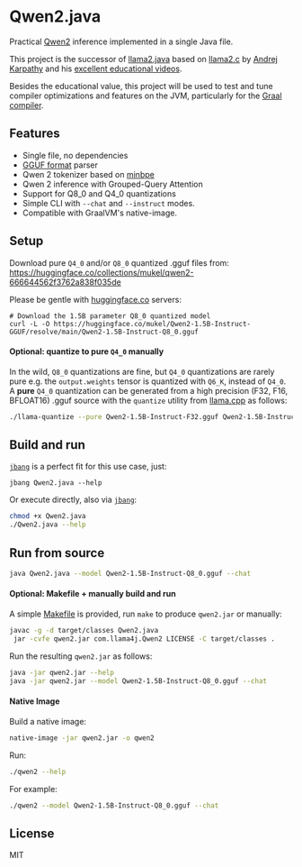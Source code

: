# Qwen2.java

Practical [Qwen2](https://github.com/QwenLM/Qwen2) inference implemented in a single Java file.

This project is the successor of [llama2.java](https://github.com/mukel/llama2.java)
based on [llama2.c](https://github.com/karpathy/llama2.c) by [Andrej Karpathy](https://twitter.com/karpathy) and his [excellent educational videos](https://www.youtube.com/c/AndrejKarpathy).

Besides the educational value, this project will be used to test and tune compiler optimizations and features on the JVM, particularly for the [Graal compiler](https://www.graalvm.org/latest/reference-manual/java/compiler).

## Features

 - Single file, no dependencies
 - [GGUF format](https://github.com/ggerganov/ggml/blob/master/docs/gguf.md) parser
 - Qwen 2 tokenizer based on [minbpe](https://github.com/karpathy/minbpe)
 - Qwen 2 inference with Grouped-Query Attention
 - Support for Q8_0 and Q4_0 quantizations
 - Simple CLI with `--chat` and `--instruct` modes.
 - Compatible with GraalVM's native-image.

## Setup

Download pure `Q4_0` and/or `Q8_0` quantized .gguf files from:
https://huggingface.co/collections/mukel/qwen2-666644562f3762a838f035de

Please be gentle with [huggingface.co](https://huggingface.co) servers:
```
# Download the 1.5B parameter Q8_0 quantized model
curl -L -O https://huggingface.co/mukel/Qwen2-1.5B-Instruct-GGUF/resolve/main/Qwen2-1.5B-Instruct-Q8_0.gguf
```

#### Optional: quantize to pure `Q4_0` manually

In the wild, `Q8_0` quantizations are fine, but `Q4_0` quantizations are rarely pure e.g. the `output.weights` tensor is quantized with `Q6_K`, instead of `Q4_0`.  
A **pure** `Q4_0` quantization can be generated from a high precision (F32, F16, BFLOAT16) .gguf source 
with the `quantize` utility from [llama.cpp](https://github.com/ggerganov/llama.cpp) as follows:

```bash
./llama-quantize --pure Qwen2-1.5B-Instruct-F32.gguf Qwen2-1.5B-Instruct-Q4_0.gguf Q4_0
```

## Build and run

[`jbang`](https://www.jbang.dev/) is a perfect fit for this use case, just:
```
jbang Qwen2.java --help
```
Or execute directly, also via [`jbang`](https://www.jbang.dev/):
```bash 
chmod +x Qwen2.java
./Qwen2.java --help
```

## Run from source

```bash
java Qwen2.java --model Qwen2-1.5B-Instruct-Q8_0.gguf --chat
```

#### Optional: Makefile + manually build and run

A simple [Makefile](./Makefile) is provided, run `make` to produce `qwen2.jar` or manually:
```bash
javac -g -d target/classes Qwen2.java
 jar -cvfe qwen2.jar com.llama4j.Qwen2 LICENSE -C target/classes .
```

Run the resulting `qwen2.jar` as follows:
```bash
java -jar qwen2.jar --help
java -jar qwen2.jar --model Qwen2-1.5B-Instruct-Q8_0.gguf --chat

```

#### Native Image

Build a native image:

```bash
native-image -jar qwen2.jar -o qwen2
```

Run:

```bash
./qwen2 --help
```

For example:

```bash
./qwen2 --model Qwen2-1.5B-Instruct-Q8_0.gguf --chat
```

## License

MIT
